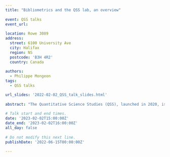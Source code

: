 ```yaml
---
title: "Bibliometrics and the QSS lab, an overview"
 
event: QSS talks
event_url:
 
location: Rowe 3089
address:
  street: 6100 University Ave
  city: Halifax
  region: NS
  postcode: 'B3H 4R2'
  country: Canada
 
authors:
  - Philippe Mongeon
tags:
  - QSS talks

url_slides: '2022-02-02_QSS_talk_slides.html'
 
abstract: "The Quantitative Science Studies (QSS), launched in 2020, is named after the Quantitative Science Studies (QSS) journal, the official open-access journal of the International Society for Scientometrics and Informetrics (ISSI). It aims to advance knowledge on the practices and outcomes of knowledge productions, dissemination, and use. This presentation will provide a short introduction to the field of bibliometrics and quantitative science studies, as well as an overview of the lab’s past, present, and future research activities."
 
# Talk start and end times.
date: '2023-02-02T15:00:00Z'
date_end: '2023-02-02T16:00:00Z'
all_day: false
 
# Do not modify this next line.
publishDate: '2022-06-15T00:00:00Z'
 
---
```

